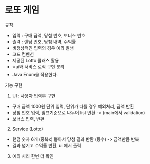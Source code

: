 # 로또 게임
규칙
- 입력 : 구매 금액, 당첨 번호, 보너스 번호
- 출력 : 랜덤 번호, 당첨 내역, 수익률 
- 비정상적인 입력의 경우 예외 발생 
- 코드 컨벤션
- 제공된 Lotto 클래스 활용 
- ⭐️ui와 서비스 로직 구현 분리 
- Java Enum을 적용한다.

기능 구현
1. UI : 사용자 입력부 구현
- 구매 금액 1000원 단위 입력, 단위가 다를 경우 예외처리, 금액 반환 
- 당첨 번호 입력, 쉼표기준으로 나누어 list 반환 -> (main에서 validation)
- 보너스 입력, 반환  

2. Service (Lotto)
- 랜덤 숫자 6개 (중복x) 뽑아서 당첨 결과 반환 (등수) -> 금액만큼 반복 
- 결과 넘기고 수익률 반환, ui 에서 출력

3. 예외 처리 한번 더 확인 